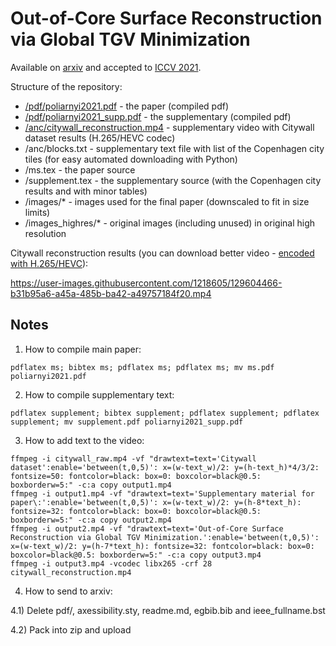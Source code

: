# Out-of-Core Surface Reconstruction via Global TGV Minimization

Available on [arxiv](https://arxiv.org/abs/2107.14790) and accepted to [ICCV 2021](http://iccv2021.thecvf.com/).

Structure of the repository:

 - [/pdf/poliarnyi2021.pdf](https://polarnick239.github.io/static/papers/poliarnyi2021.pdf) - the paper (compiled pdf)
 - [/pdf/poliarnyi2021_supp.pdf](https://polarnick239.github.io/static/papers/poliarnyi2021_supp.pdf) - the supplementary (compiled pdf)
 - [/anc/citywall_reconstruction.mp4](/anc/citywall_reconstruction.mp4?raw=true) - supplementary video with Citywall dataset results (H.265/HEVC codec)
 - /anc/blocks.txt - supplementary text file with list of the Copenhagen city tiles (for easy automated downloading with Python)
 - /ms.tex - the paper source
 - /supplement.tex - the supplementary source (with the Copenhagen city results and with minor tables)
 - /images/* - images used for the final paper (downscaled to fit in size limits)
 - /images_highres/* - original images (including unused) in original high resolution

Citywall reconstruction results (you can download better video - [encoded with H.265/HEVC](/anc/citywall_reconstruction.mp4?raw=true)):

https://user-images.githubusercontent.com/1218605/129604466-b31b95a6-a45a-485b-ba42-a49757184f20.mp4

## Notes

1) How to compile main paper:

```
pdflatex ms; bibtex ms; pdflatex ms; pdflatex ms; mv ms.pdf poliarnyi2021.pdf
```

2) How to compile supplementary text:

```
pdflatex supplement; bibtex supplement; pdflatex supplement; pdflatex supplement; mv supplement.pdf poliarnyi2021_supp.pdf
```

3) How to add text to the video:

```
ffmpeg -i citywall_raw.mp4 -vf "drawtext=text='Citywall dataset':enable='between(t,0,5)': x=(w-text_w)/2: y=(h-text_h)*4/3/2: fontsize=50: fontcolor=black: box=0: boxcolor=black@0.5: boxborderw=5:" -c:a copy output1.mp4
ffmpeg -i output1.mp4 -vf "drawtext=text='Supplementary material for paper\:':enable='between(t,0,5)': x=(w-text_w)/2: y=(h-8*text_h): fontsize=32: fontcolor=black: box=0: boxcolor=black@0.5: boxborderw=5:" -c:a copy output2.mp4
ffmpeg -i output2.mp4 -vf "drawtext=text='Out-of-Core Surface Reconstruction via Global TGV Minimization.':enable='between(t,0,5)': x=(w-text_w)/2: y=(h-7*text_h): fontsize=32: fontcolor=black: box=0: boxcolor=black@0.5: boxborderw=5:" -c:a copy output3.mp4
ffmpeg -i output3.mp4 -vcodec libx265 -crf 28 citywall_reconstruction.mp4
```

4) How to send to arxiv:

4.1) Delete pdf/, axessibility.sty, readme.md, egbib.bib and ieee_fullname.bst

4.2) Pack into zip and upload
